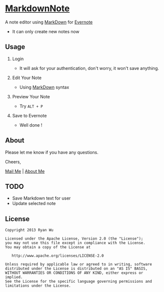 [MarkdownNote](http://mdnote.ryanwu.me)
========================================

A note editor using [MarkDown](http://daringfireball.net/projects/markdown/syntax) for [Evernote](https://evernote.com/)

* It can only create new notes now

## Usage
1. Login
	* It will ask for your authentication, don't worry, it won't save anything.
    
1. Edit Your Note
	* Using [MarkDown](http://daringfireball.net/projects/markdown/syntax) syntax

1. Preview Your Note
	* Try ```ALT + P```

1. Save to Evernote
	* Well done !


## About
Please let me know if you have any questions.

Cheers,

[Mail Me](hello@ryanwu.me) | [About Me](http://about.me/flyworld)



## TODO
* Save Markdown text for user
* Update selected note


## License
	Copyright 2013 Ryan Wu

    Licensed under the Apache License, Version 2.0 (the "License");
    you may not use this file except in compliance with the License.
    You may obtain a copy of the License at

       http://www.apache.org/licenses/LICENSE-2.0

    Unless required by applicable law or agreed to in writing, software
    distributed under the License is distributed on an "AS IS" BASIS,
    WITHOUT WARRANTIES OR CONDITIONS OF ANY KIND, either express or implied.
    See the License for the specific language governing permissions and
    limitations under the License.


    
